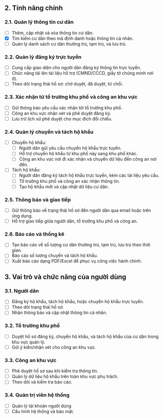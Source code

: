 ## 2. Tính năng chính
### 2.1. Quản lý thông tin cư dân
- [ ] Thêm, cập nhật và xóa thông tin cư dân.
- [x] Tìm kiếm cư dân theo mã định danh hoặc thông tin cá nhân.
- [ ] Quản lý danh sách cư dân thường trú, tạm trú, và lưu trú.
### 2.2. Quản lý đăng ký trực tuyến
- [ ] Cung cấp giao diện cho người dân đăng ký thông tin trực tuyến.
- [ ] Chức năng tải lên tài liệu hỗ trợ (CMND/CCCD, giấy tờ chứng minh nơi ở).
- [ ] Theo dõi trạng thái hồ sơ: chờ duyệt, đã duyệt, từ chối.
### 2.3. Xác nhận từ tổ trưởng khu phố và công an khu vực
- [ ] Gửi thông báo yêu cầu xác nhận tới tổ trưởng khu phố.
- [ ] Công an khu vực nhận xét và phê duyệt đăng ký.
- [ ] Lưu trữ lịch sử phê duyệt cho mục đích đối chiếu.
### 2.4. Quản lý chuyển và tách hộ khẩu
- [ ] Chuyển hộ khẩu:
    - [ ] Người dân gửi yêu cầu chuyển hộ khẩu trực tuyến.
    - [ ] Hỗ trợ chuyển hộ khẩu từ khu phố này sang khu phố khác.
    - [ ] Công an khu vực nơi đi xác nhận và chuyển dữ liệu đến công an nơi 
đến.
- [ ] Tách hộ khẩu:
    - [ ] Người dân đăng ký tách hộ khẩu trực tuyến, kèm các tài liệu yêu cầu.
    - [ ] Tổ trưởng khu phố và công an xác nhận thông tin.
    - [ ] Tạo hộ khẩu mới và cập nhật dữ liệu cư dân.
### 2.5. Thông báo và giao tiếp
- [ ] Gửi thông báo về trạng thái hồ sơ đến người dân qua email hoặc trên ứng 
dụng.
- [ ] Hỗ trợ giao tiếp giữa người dân, tổ trưởng khu phố và công an.
### 2.6. Báo cáo và thống kê
- [ ] Tạo báo cáo về số lượng cư dân thường trú, tạm trú, lưu trú theo thời gian.
- [ ] Báo cáo số lượng chuyển và tách hộ khẩu.
- [ ] Xuất báo cáo dạng PDF/Excel để phục vụ công việc hành chính.
## 3. Vai trò và chức năng của người dùng
### 3.1. Người dân
- [ ] Đăng ký hộ khẩu, tách hộ khẩu, hoặc chuyển hộ khẩu trực tuyến.
- [ ] Theo dõi trạng thái hồ sơ.
- [ ] Nhận thông báo và cập nhật thông tin cá nhân.
### 3.2. Tổ trưởng khu phố
- [ ] Duyệt hồ sơ đăng ký, chuyển hộ khẩu, và tách hộ khẩu của cư dân trong khu 
vực quản lý.
- [ ] Gửi ý kiến/nhận xét cho công an khu vực.
### 3.3. Công an khu vực
- [ ] Phê duyệt hồ sơ sau khi kiểm tra thông tin.
- [ ] Quản lý dữ liệu hộ khẩu trên toàn khu vực phụ trách.
- [ ] Theo dõi và kiểm tra báo cáo.
### 3.4. Quản trị viên hệ thống
- [ ] Quản lý tài khoản người dùng
- [ ] Cấu hình hệ thống và bảo mật.